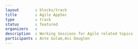 ```yaml
---
layout       : blocks/track
title        : Agile AppSec
type         : track
status       : featured
organizers   :
description  : Working Sessions for Agile related topics
participants : Ante Gulam,Avi Douglen
---
```

